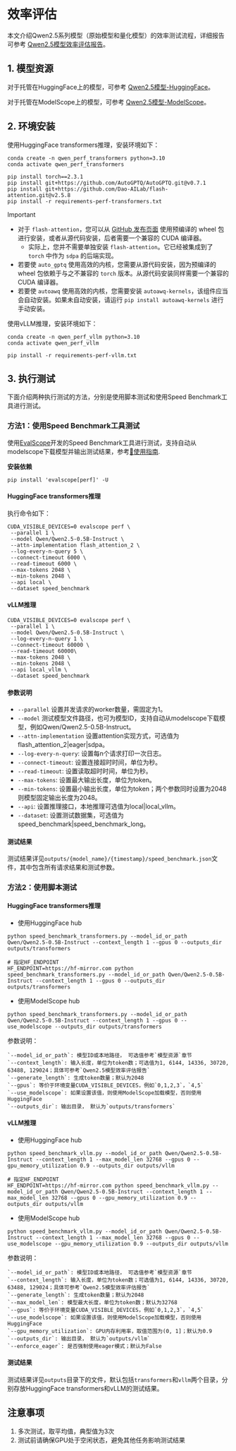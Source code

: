 # 效率评估

本文介绍Qwen2.5系列模型（原始模型和量化模型）的效率测试流程，详细报告可参考 [Qwen2.5模型效率评估报告](https://qwen.readthedocs.io/en/latest/benchmark/speed_benchmark.html)。

## 1. 模型资源

对于托管在HuggingFace上的模型，可参考 [Qwen2.5模型-HuggingFace](https://huggingface.co/collections/Qwen/qwen25-66e81a666513e518adb90d9e)。

对于托管在ModelScope上的模型，可参考 [Qwen2.5模型-ModelScope](https://modelscope.cn/collections/Qwen25-dbc4d30adb768)。


## 2. 环境安装

使用HuggingFace transformers推理，安装环境如下：

```shell
conda create -n qwen_perf_transformers python=3.10
conda activate qwen_perf_transformers

pip install torch==2.3.1
pip install git+https://github.com/AutoGPTQ/AutoGPTQ.git@v0.7.1
pip install git+https://github.com/Dao-AILab/flash-attention.git@v2.5.8
pip install -r requirements-perf-transformers.txt
```

> [!Important]
> - 对于 `flash-attention`，您可以从 [GitHub 发布页面](https://github.com/Dao-AILab/flash-attention/releases/tag/v2.5.8) 使用预编译的 wheel 包进行安装，或者从源代码安装，后者需要一个兼容的 CUDA 编译器。
>   - 实际上，您并不需要单独安装 `flash-attention`。它已经被集成到了 `torch` 中作为 `sdpa` 的后端实现。
> - 若要使 `auto_gptq` 使用高效的内核，您需要从源代码安装，因为预编译的 wheel 包依赖于与之不兼容的 `torch` 版本。从源代码安装同样需要一个兼容的 CUDA 编译器。
> - 若要使 `autoawq` 使用高效的内核，您需要安装 `autoawq-kernels`，该组件应当会自动安装。如果未自动安装，请运行 `pip install autoawq-kernels` 进行手动安装。


使用vLLM推理，安装环境如下：

```shell
conda create -n qwen_perf_vllm python=3.10
conda activate qwen_perf_vllm

pip install -r requirements-perf-vllm.txt
```


## 3. 执行测试

下面介绍两种执行测试的方法，分别是使用脚本测试和使用Speed Benchmark工具进行测试。

### 方法1：使用Speed Benchmark工具测试

使用[EvalScope](https://github.com/modelscope/evalscope)开发的Speed Benchmark工具进行测试，支持自动从modelscope下载模型并输出测试结果，参考[📖使用指南](https://evalscope.readthedocs.io/zh-cn/latest/user_guides/stress_test/speed_benchmark.html).

**安装依赖**
```shell
pip install 'evalscope[perf]' -U
```

#### HuggingFace transformers推理

执行命令如下：
```shell
CUDA_VISIBLE_DEVICES=0 evalscope perf \
 --parallel 1 \
 --model Qwen/Qwen2.5-0.5B-Instruct \
 --attn-implementation flash_attention_2 \
 --log-every-n-query 5 \
 --connect-timeout 6000 \
 --read-timeout 6000 \
 --max-tokens 2048 \
 --min-tokens 2048 \
 --api local \
 --dataset speed_benchmark 
```

#### vLLM推理

```shell
CUDA_VISIBLE_DEVICES=0 evalscope perf \
 --parallel 1 \
 --model Qwen/Qwen2.5-0.5B-Instruct \
 --log-every-n-query 1 \
 --connect-timeout 60000 \
 --read-timeout 60000\
 --max-tokens 2048 \
 --min-tokens 2048 \
 --api local_vllm \
 --dataset speed_benchmark
```

#### 参数说明
- `--parallel` 设置并发请求的worker数量，需固定为1。
- `--model` 测试模型文件路径，也可为模型ID，支持自动从modelscope下载模型，例如Qwen/Qwen2.5-0.5B-Instruct。
- `--attn-implementation` 设置attention实现方式，可选值为flash_attention_2|eager|sdpa。
- `--log-every-n-query`: 设置每n个请求打印一次日志。
- `--connect-timeout`: 设置连接超时时间，单位为秒。
- `--read-timeout`: 设置读取超时时间，单位为秒。
- `--max-tokens`: 设置最大输出长度，单位为token。
- `--min-tokens`: 设置最小输出长度，单位为token；两个参数同时设置为2048则模型固定输出长度为2048。
- `--api`: 设置推理接口，本地推理可选值为local|local_vllm。
- `--dataset`: 设置测试数据集，可选值为speed_benchmark|speed_benchmark_long。

#### 测试结果

测试结果详见`outputs/{model_name}/{timestamp}/speed_benchmark.json`文件，其中包含所有请求结果和测试参数。

### 方法2：使用脚本测试

#### HuggingFace transformers推理

- 使用HuggingFace hub

```shell
python speed_benchmark_transformers.py --model_id_or_path Qwen/Qwen2.5-0.5B-Instruct --context_length 1 --gpus 0 --outputs_dir outputs/transformers

# 指定HF_ENDPOINT
HF_ENDPOINT=https://hf-mirror.com python speed_benchmark_transformers.py --model_id_or_path Qwen/Qwen2.5-0.5B-Instruct --context_length 1 --gpus 0 --outputs_dir outputs/transformers
```

- 使用ModelScope hub

```shell
python speed_benchmark_transformers.py --model_id_or_path Qwen/Qwen2.5-0.5B-Instruct --context_length 1 --gpus 0 --use_modelscope --outputs_dir outputs/transformers
```

参数说明：

    `--model_id_or_path`: 模型ID或本地路径， 可选值参考`模型资源`章节  
    `--context_length`: 输入长度，单位为token数；可选值为1, 6144, 14336, 30720, 63488, 129024；具体可参考`Qwen2.5模型效率评估报告`  
    `--generate_length`: 生成token数量；默认为2048
    `--gpus`: 等价于环境变量CUDA_VISIBLE_DEVICES，例如`0,1,2,3`，`4,5`  
    `--use_modelscope`: 如果设置该值，则使用ModelScope加载模型，否则使用HuggingFace  
    `--outputs_dir`: 输出目录， 默认为`outputs/transformers`  


#### vLLM推理

- 使用HuggingFace hub

```shell
python speed_benchmark_vllm.py --model_id_or_path Qwen/Qwen2.5-0.5B-Instruct --context_length 1 --max_model_len 32768 --gpus 0 --gpu_memory_utilization 0.9 --outputs_dir outputs/vllm

# 指定HF_ENDPOINT
HF_ENDPOINT=https://hf-mirror.com python speed_benchmark_vllm.py --model_id_or_path Qwen/Qwen2.5-0.5B-Instruct --context_length 1 --max_model_len 32768 --gpus 0 --gpu_memory_utilization 0.9 --outputs_dir outputs/vllm
```

- 使用ModelScope hub

```shell
python speed_benchmark_vllm.py --model_id_or_path Qwen/Qwen2.5-0.5B-Instruct --context_length 1 --max_model_len 32768 --gpus 0 --use_modelscope --gpu_memory_utilization 0.9 --outputs_dir outputs/vllm
```

参数说明：

    `--model_id_or_path`: 模型ID或本地路径， 可选值参考`模型资源`章节  
    `--context_length`: 输入长度，单位为token数；可选值为1, 6144, 14336, 30720, 63488, 129024；具体可参考`Qwen2.5模型效率评估报告`  
    `--generate_length`: 生成token数量；默认为2048
    `--max_model_len`: 模型最大长度，单位为token数；默认为32768  
    `--gpus`: 等价于环境变量CUDA_VISIBLE_DEVICES，例如`0,1,2,3`，`4,5`   
    `--use_modelscope`: 如果设置该值，则使用ModelScope加载模型，否则使用HuggingFace  
    `--gpu_memory_utilization`: GPU内存利用率，取值范围为(0, 1]；默认为0.9  
    `--outputs_dir`: 输出目录， 默认为`outputs/vllm`  
    `--enforce_eager`: 是否强制使用eager模式；默认为False  

#### 测试结果

测试结果详见`outputs`目录下的文件，默认包括`transformers`和`vllm`两个目录，分别存放HuggingFace transformers和vLLM的测试结果。

## 注意事项

1. 多次测试，取平均值，典型值为3次
2. 测试前请确保GPU处于空闲状态，避免其他任务影响测试结果



